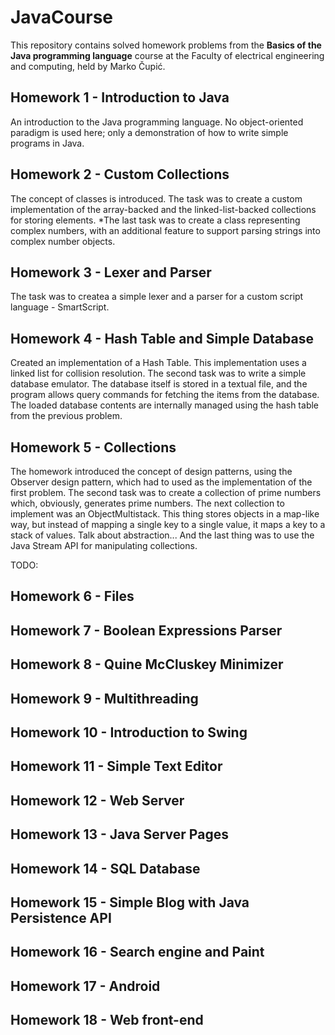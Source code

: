 # JavaCourse
This repository contains solved homework problems from the **Basics of the Java programming language** course at the Faculty of electrical engineering and computing, held by Marko Čupić.

## Homework 1 - Introduction to Java
An introduction to the Java programming language. No object-oriented paradigm is used here; only a demonstration of how to write simple programs in Java.

## Homework 2 - Custom Collections
The concept of classes is introduced. The task was to create a custom implementation of the array-backed and the linked-list-backed collections for storing elements.
*The last task was to create a class representing complex numbers, with an additional feature to support parsing strings into complex number objects.

## Homework 3 - Lexer and Parser
The task was to createa a simple lexer and a parser for a custom script language - SmartScript.

## Homework 4 - Hash Table and Simple Database
Created an implementation of a Hash Table. This implementation uses a linked list for collision resolution.
The second task was to write a simple database emulator. The database itself is stored in a textual file, and the program allows query commands for fetching the items from the database. The loaded database contents are internally managed using the hash table from the previous problem.

## Homework 5 - Collections
The homework introduced the concept of design patterns, using the Observer design pattern, which had to used as the implementation of the first problem. The second task was to create a collection of prime numbers which, obviously, generates prime numbers. The next collection to implement was an ObjectMultistack. This thing stores objects in a map-like way, but instead of mapping a single key to a single value, it maps a key to a stack of values. Talk about abstraction... And the last thing was to use the Java Stream API for manipulating collections.

TODO:

## Homework 6 - Files

## Homework 7 - Boolean Expressions Parser

## Homework 8 - Quine McCluskey Minimizer

## Homework 9 - Multithreading

## Homework 10 - Introduction to Swing

## Homework 11 - Simple Text Editor

## Homework 12 - Web Server

## Homework 13 - Java Server Pages

## Homework 14 - SQL Database

## Homework 15 - Simple Blog with Java Persistence API

## Homework 16 - Search engine and Paint

## Homework 17 - Android

## Homework 18 - Web front-end
